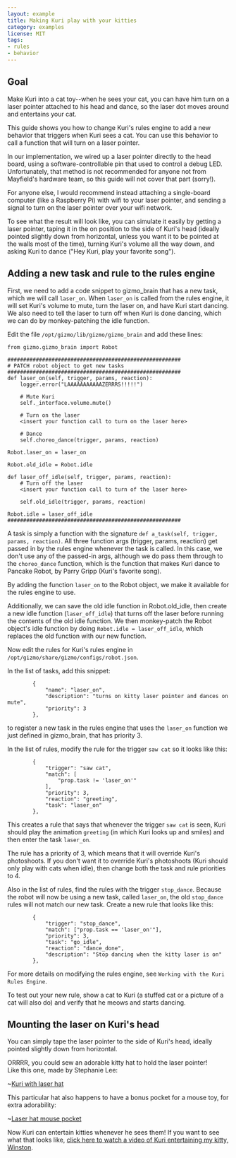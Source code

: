 ```yaml
---
layout: example
title: Making Kuri play with your kitties
category: examples
license: MIT
tags: 
- rules
- behavior
---
```


## Goal
Make Kuri into a cat toy--when he sees your cat, you can have him turn on a
laser pointer attached to his head and dance, so the laser dot moves around
and entertains your cat.  

This guide shows you how to change Kuri's rules engine to add a new behavior
that triggers when Kuri sees a cat.  You can use this behavior to call a
function that will turn on a laser pointer.  

In our implementation, we wired up a laser pointer directly to the head
board, using a software-controllable pin that used to control a debug LED.
Unfortunately, that method is not recommended for anyone not from Mayfield's
hardware team, so this guide will not cover that part (sorry!).  

For anyone else, I would recommend instead attaching a
single-board computer (like a Raspberry Pi) with wifi to your laser pointer,
and sending a signal to turn on the laser pointer over your wifi network.  

To see what the result will look like, you can simulate it easily by
getting a laser pointer, taping it in the on position to the side of Kuri's
head (ideally pointed slightly down from horizontal, unless you want it
to be pointed at the walls most of the time), turning Kuri's volume all
the way down, and asking Kuri to dance ("Hey Kuri, play your favorite song").  

## Adding a new task and rule to the rules engine
First, we need to add a code snippet to gizmo_brain that has a new task,
which we will call `laser_on`.  When `laser_on` is called from the rules
engine, it will set Kuri's volume to mute, turn the laser on,
and have Kuri start dancing.  We also need to tell the laser to turn off
when Kuri is done dancing, which we can do by monkey-patching the idle
function.  

Edit the file
`/opt/gizmo/lib/gizmo/gizmo_brain` and add these lines:
```
from gizmo.gizmo_brain import Robot

#######################################################
# PATCH robot object to get new tasks
#######################################################
def laser_on(self, trigger, params, reaction):
    logger.error("LAAAAAAAAAAAZERRRS!!!!!")

    # Mute Kuri
    self._interface.volume.mute()

    # Turn on the laser
    <insert your function call to turn on the laser here>

    # Dance
    self.choreo_dance(trigger, params, reaction)

Robot.laser_on = laser_on

Robot.old_idle = Robot.idle

def laser_off_idle(self, trigger, params, reaction):
    # Turn off the laser
    <insert your function call to turn of the laser here>

    self.old_idle(trigger, params, reaction)

Robot.idle = laser_off_idle
#######################################################
```
A task is simply a function with the signature
`def a_task(self, trigger, params, reaction)`.  All three function args
(trigger, params, reaction) get passed in by the rules engine whenever
the task is called.  In this case, we don't use any of the passed-in
args, although we do pass them through to the `choreo_dance` function,
which is the function that makes Kuri dance to Pancake Robot, by Parry Gripp
(Kuri's favorite song).  

By adding the function `laser_on` to the Robot object, we make it
available for the rules engine to use.  

Additionally, we can save the old idle function in Robot.old_idle,
then create a new idle function (`laser_off_idle`) that turns off the
laser before running the contents of the old idle function.  We then
monkey-patch the Robot object's idle function by doing
`Robot.idle = laser_off_idle`, which replaces the old function with
our new function.  

Now edit the rules for Kuri's rules engine in
`/opt/gizmo/share/gizmo/configs/robot.json`.  

In the list of tasks, add this snippet:  
```
        {
            "name": "laser_on",
            "description": "turns on kitty laser pointer and dances on mute",
            "priority": 3
        },
```  

to register a new task in the rules engine that uses the `laser_on` function
we just defined in gizmo_brain, that has priority 3.  

In the list of rules, modify the rule for the trigger `saw cat` so it looks
like this:  

```
        {
            "trigger": "saw cat",
            "match": [
                "prop.task != 'laser_on'"
            ],
            "priority": 3,
            "reaction": "greeting",
            "task": "laser_on"
        },
```  

This creates a rule that says that whenever the trigger `saw cat`
is seen, Kuri should play the animation `greeting` (in which Kuri
looks up and smiles) and then enter the task `laser_on`.  

The rule has a priority of 3, which means that it will override Kuri's
photoshoots.  If you don't want it to override Kuri's photoshoots
(Kuri should only play with cats when idle), then change both the task and
rule priorities to 4.  

Also in the list of rules, find the rules with the trigger `stop_dance`.
Because the robot will now be using a new task, called `laser_on`,
the old `stop_dance` rules will not match our new task.  Create a new rule
that looks like this:  

```
        {
            "trigger": "stop_dance",
            "match": ["prop.task == 'laser_on'"],
            "priority": 3,
            "task": "go_idle",
            "reaction": "dance_done",
            "description": "Stop dancing when the kitty laser is on"
        },
```  

For more details on modifying the rules engine, see
``Working with the Kuri Rules Engine``.  

To test out your new rule, show a cat to Kuri (a stuffed cat or a picture
of a cat will also do) and verify that he meows and starts dancing.  

## Mounting the laser on Kuri's head

You can simply tape the laser pointer to the side of Kuri's head, ideally
pointed slightly down from horizontal.  

ORRRR, you could sew an adorable kitty hat to hold the laser pointer!  
Like this one, made by Stephanie Lee:  

~[Kuri with laser hat](../assets/images/kitty_hat.jpg)

This particular hat also happens to have a bonus pocket for a mouse toy,
for extra adorability:  

~[Laser hat mouse pocket](../assets/images/kitty_hat_mouse.jpg)

Now Kuri can entertain kitties whenever he sees them!  If you want to see
what that looks like, [click here to watch a video of Kuri entertaining my kitty,
Winston](https://youtu.be/h3pEcN6-Yxc).